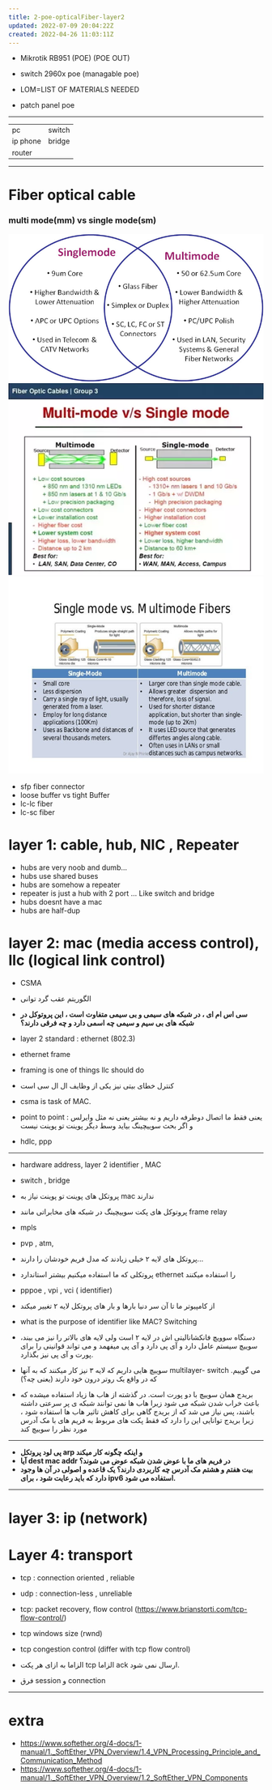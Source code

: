 ```yaml
---
title: 2-poe-opticalFiber-layer2
updated: 2022-07-09 20:04:22Z
created: 2022-04-26 11:03:11Z
---
```


- Mikrotik RB951 (POE) (POE OUT)

- switch 2960x poe (managable poe)

- LOM=LIST OF MATERIALS NEEDED 

- patch panel poe

---
| | |
|---|---|
|pc|switch|
|ip phone|bridge|
|router| |


---

# Fiber optical cable
### multi mode(mm) vs single mode(sm)
![9ce9f6ca44936023ab9bacca32f3c22c.png](../_resources/9ce9f6ca44936023ab9bacca32f3c22c.png)
![650d50e64979d2fb727f1da1f0a0c92a.png](../_resources/650d50e64979d2fb727f1da1f0a0c92a.png)
![73e476320abfbcf5b6b7f5bc9cd6b8ee.png](../_resources/73e476320abfbcf5b6b7f5bc9cd6b8ee.png)

- sfp fiber connector
-  loose buffer vs tight Buffer
- lc-lc fiber
- lc-sc fiber


# layer 1: cable, hub, NIC , Repeater
- hubs are very noob and dumb...
- hubs use shared buses
- hubs are somehow a repeater
- repeater is just a hub with 2 port ... Like switch and bridge
- hubs doesnt have a mac
- hubs are half-dup


# layer 2: mac (media access control), llc (logical link control)
- CSMA
- الگوریتم عقب گرد توانی
- **سی اس ام ای ، در شبکه های سیمی و بی سیمی متفاوت است ، این پروتوکل در شبکه های بی سیم و سیمی چه اسمی دارد و چه فرقی دارند؟**

- layer 2 standard : ethernet (802.3)
- ethernet frame
- framing is one of things llc should do
- کنترل خطای بیتی نیز یکی از وظایف ال ال سی است
- csma is task of MAC.
- point to point : یعنی فقط ما اتصال دوطرفه داریم و نه بیشتر یعنی نه مثل وایرلس
و اگر بحث سوییچینگ بیاید وسط دیگر پوینت تو پوینت نیست
- hdlc, ppp

---
- hardware address, layer 2 identifier , MAC
- switch , bridge
- پروتکل های پوینت تو پوینت نیاز به mac ندارند
- پروتوکل های پکت سوییچینگ در شبکه های مخابراتی مانند frame relay 
- mpls
- pvp , atm, 
- پروتکل های لایه ۲ خیلی زیادند که مدل فریم خودشان را دارند...
- پروتکلی که ما استفاده میکنیم بیشتر استاندارد ethernet را استفاده میکنند
- pppoe , vpi , vci ( identifier)
- از کامپیوتر ما تا آن سر دنیا بارها و بار های پروتکل لایه ۲ تغییر میکند
- what is the purpose of identifier like MAC? Switching

- دستگاه سوویچ فانکشانالیتی اش در لایه ۲ است ولی لایه های بالاتر را نیز می بیند، سوییچ سیستم عامل دارد و آی پی دارد و آی پی میفهمد و می تواند قوانینی را برای پورت و آی پی نیز بگذارد.
- سوییچ هایی داریم که لایه ۳ نیز کار میکنند که به آنها multilayer- switch می گوییم. که در واقع یک روتر درون خود دارند (یعنی چه؟)

- بریدج همان سوییچ با دو پورت است. در گذشته از هاب ها زیاد استفاده میشده که باعث خراب شدن شبکه می شود زیرا هاب ها نمی توانند شبکه ی پر سرعتی داشته باشند، پس نیاز می شد که از بریدج گاهی برای کاهش تاثیر هاب ها استفاده شود ، زیرا بریدج توانایی این را دارد که فقط پکت های مربوط به فریم های با مک آدرس مورد نظر را سوییچ کند

---
-  **پی لود پروتکل arp و اینکه چگونه کار میکند**
- **آیا dest mac addr در فریم های ما با عوض شدن شبکه عوض می شوند؟**
- **بیت هفتم و هشتم مک آدرس چه کاربردی دارند؟ یک قاعده و اصولی در آن ها وجود دارد که باید رعایت شود ، برای ipv6 استفاده می شود.**

---
# layer 3: ip (network)

# Layer 4: transport
- tcp : connection oriented , reliable
- udp : connection-less , unreliable 

- tcp: packet recovery, flow control (https://www.brianstorti.com/tcp-flow-control/)
- tcp windows size (rwnd)
- tcp congestion control (differ with tcp flow control)
-  الزاما به ازای هر پکت tcp الزاما ack ارسال نمی شود.

- فرق session و connection

---
# extra
- https://www.softether.org/4-docs/1-manual/1._SoftEther_VPN_Overview/1.4_VPN_Processing_Principle_and_Communication_Method
- https://www.softether.org/4-docs/1-manual/1._SoftEther_VPN_Overview/1.2_SoftEther_VPN_Components